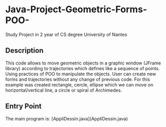 # Java-Project-Geometric-Forms-POO-
Study Project in 2 year of CS degree University of Nantes

<h2> Description </h2>
This code allows to move geometric objects in a graphic window (JFrame library) according to trajectories 
which defines like a sequence of points. Using practices of POO to manipulate the objects. User can create new forms 
and trajectories without any change of previous code. For this example was created rectangle, cercle, ellipse which we can move on
horizontal/vertical line, a circle or spiral of Archimedes.

<h2> Entry Point </h2>
The main program is: [AppliDessin.java](AppliDessin.java)

